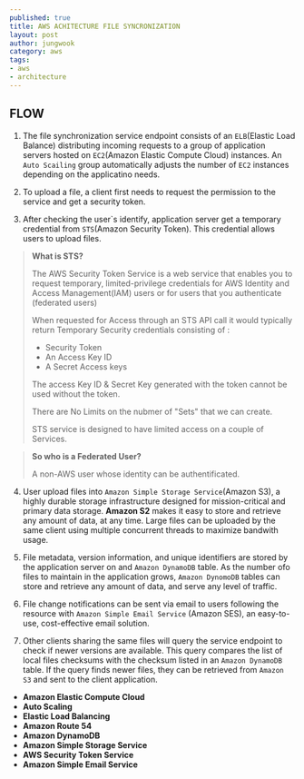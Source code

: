 ```yaml
---
published: true
title: AWS ACHITECTURE FILE SYNCRONIZATION
layout: post
author: jungwook
category: aws
tags:
- aws
- architecture
---
```


## FLOW

1. The file synchronization service endpoint consists of an `ELB`(Elastic Load Balance) distributing incoming requests to a group of application servers hosted on `EC2`(Amazon Elastic Compute Cloud) instances. An `Auto Scailing` group automatically adjusts the number of `EC2` instances depending on the applicatino needs.

2. To upload a file, a client first needs to request the permission to the service and get a security token.

3. After checking the user\`s identify, application server get a temporary credential from `STS`(Amazon Security Token). This credential allows users to upload files.

> **What is STS?**
>
> The AWS Security Token Service is a web service that enables you to request temporary, limited-privilege credentials for AWS Identity and Access Management(IAM) users or for users that you authenticate (federated users)
>
> When requested for Access through an STS API call it would typically return Temporary Security credentials consisting of :
>
> + Security Token
> + An Access Key ID
> + A Secret Access keys
>
> The access Key ID & Secret Key generated with the token cannot be used without the token.
>
> There are No Limits on the nubmer of "Sets" that we can create.
>
> STS service is designed to have limited access on a couple of Services.

>**So who is a Federated User?**
>
> A non-AWS user whose identity can be authentificated.

4. User upload files into `Amazon Simple Storage Service`(Amazon S3), a highly durable storage infrastructure designed for mission-critical and primary data storage. **Amazon S2** makes it easy to store and retrieve any amount of data, at any time. Large files can be uploaded by the same client using multiple concurrent threads to maximize bandwith usage.

5. File metadata, version information, and unique identifiers are stored by the application server on and `Amazon DynamoDB` table. As the number ofo files to maintain in the application grows, `Amazon DynomoDB` tables can store and retrieve any amount of data, and serve any level of traffic.

6. File change notifications can be sent via email to users following the resource with `Amazon Simple Email Service` (Amazon SES), an easy-to-use, cost-effective email solution.

7. Other clients sharing the same files will query the service endpoint to check if newer versions are available. This query compares the list of local files checksums with the checksum listed in an `Amazon DynamoDB` table. If the query finds newer files, they can be retrieved from `Amazon S3` and sent to the client application.

- **Amazon Elastic Compute Cloud**
- **Auto Scaling**
- **Elastic Load Balancing**
- **Amazon Route 54**
- **Amazon DynamoDB**
- **Amazon Simple Storage Service**
- **AWS Security Token Service**
- **Amazon Simple Email Service**

